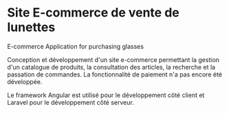 # Site E-commerce de vente de lunettes
E-commerce Application for purchasing glasses 

Conception et développement d'un site e-commerce permettant la gestion d'un catalogue de produits, la consultation des articles, la recherche et la passation de commandes. La fonctionnalité de paiement n'a pas encore été développée.

Le framework Angular est utilisé pour le développement côté client et Laravel pour le développement côté serveur.
